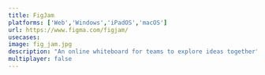 ```yaml
---
title: FigJam
platforms: ['Web','Windows','iPadOS','macOS']
url: https://www.figma.com/figjam/
usecases: 
image: fig_jam.jpg
description: "An online whiteboard for teams to explore ideas together"
multiplayer: false
---
```

